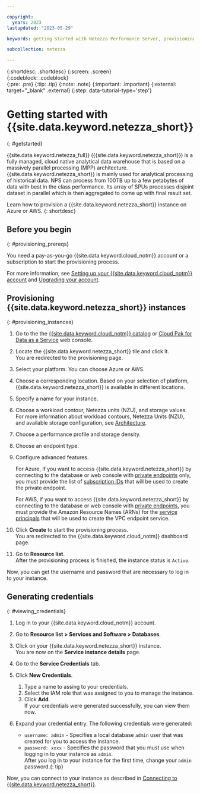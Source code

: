 ```yaml
---

copyright:
  years: 2023
lastupdated: "2023-05-29"

keywords: getting started with Netezza Performance Server, provisioning Netezza Performance Server

subcollection: netezza

---
```


{:shortdesc: .shortdesc}
{:screen: .screen}  
{:codeblock: .codeblock}  
{:pre: .pre}
{:tip: .tip}
{:note: .note}
{:important: .important}
{:external: target="_blank" .external}
{:step: data-tutorial-type='step'}

# Getting started with {{site.data.keyword.netezza_short}}
{: #getstarted}

{{site.data.keyword.netezza_full}} ({{site.data.keyword.netezza_short}}) is a fully managed, cloud native analytical data warehouse that is based on a massively parallel processing (MPP) architecture. {{site.data.keyword.netezza_short}} is mainly used for analytical processing of historical data. NPS can process from 100TB up to a few petabytes of data with best in the class performance. Its array of SPUs processes disjoint dataset in parallel which is then aggregated to come up with final result set.

Learn how to provision a {{site.data.keyword.netezza_short}} instance on Azure or AWS.
{: shortdesc}

## Before you begin
{: #provisioning_prereqs}

You need a pay-as-you-go {{site.data.keyword.cloud_notm}} account or a subscription to start the provisioning process.

For more information, see [Setting up your {{site.data.keyword.cloud_notm}} account](https://cloud.ibm.com/docs/account?topic=account-account-getting-started) and [Upgrading your account](https://cloud.ibm.com/docs/account?topic=account-upgrading-account).

## Provisioning {{site.data.keyword.netezza_short}} instances
{: #provisioning_instances}

1. Go to the the [{{site.data.keyword.cloud_notm}} catalog](https://cloud.ibm.com/catalog) or [Cloud Pak for Data as a Service](https://dataplatform.cloud.ibm.com/) web console.
1. Locate the {{site.data.keyword.netezza_short}} tile and click it.  
   You are redirected to the provisioning page.
1. Select your platform.
   You can choose Azure or AWS.
1. Choose a corresponding location.
   Based on your selection of platform, {{site.data.keyword.netezza_short}} is available in different locations.
1. Specify a name for your instance.
1. Choose a workload contour, Netezza units (NZU), and storage values.
   For more information about workload contours, Netezza Units (NZU), and available storage configuration, see [Architecture](/docs/netezza?topic=netezza-compute-isolation&interface=ui).  
1. Choose a performance profile and storage density.
1. Choose an endpoint type.   
1. Configure advanced features.  
   
   For Azure, if you want to access {{site.data.keyword.netezza_short}} by connecting to the database or web console with [private endpoints](https://learn.microsoft.com/en-us/azure/private-link/) only, you must provide the list of [subscription IDs](https://learn.microsoft.com/en-us/azure/azure-portal/get-subscription-tenant-id) that will be used to create the private endpoint.  

   For AWS, if you want to access {{site.data.keyword.netezza_short}} by connecting to the database or web console with [private endpoints](https://docs.aws.amazon.com/vpc/latest/privatelink/what-is-privatelink.html), you must provide the Amazon Resource Names (ARNs) for the [service principals](https://docs.aws.amazon.com/IAM/latest/UserGuide/reference_policies_elements_principal.html) that will be used to create the VPC endpoint service.

1. Click **Create** to start the provisioning process.  
   You are redirected to the {{site.data.keyword.cloud_notm}} dashboard page. 
1. Go to **Resource list**.  
   After the provisioning process is finished, the instance status is `Active`. 

Now, you can get the username and password that are necessary to log in to your instance.

## Generating credentials
{: #viewing_credentials}

1. Log in to your {{site.data.keyword.cloud_notm}} account.
1. Go to **Resource list > Services and Software > Databases**.
1. Click on your {{site.data.keyword.netezza_short}} instance.  
   You are now on the **Service instance details** page.
1. Go to the **Service Credentials** tab.
1. Click **New Credentials**.

   1. Type a name to assing to your credentials.
   1. Select the IAM role that was assigned to you to manage the instance.
   1. Click **Add**.  
      If your credentials were generated successfully, you can view them now.

1. Expand your credential entry.
   The following credentials were generated:

   - `username: admin` - Specifies a local database `admin` user that was created for you to access the instance.
   - `password: xxxx`  - Specifies the password that you must use when logging in to your instance as `admin`.  
       After you log in to your instance for the first time, change your `admin` password.{: tip}

Now, you can connect to your instance as described in [Connecting to {{site.data.keyword.netezza_short}}](/docs/netezza?topic=netezza-connecting-overview).

